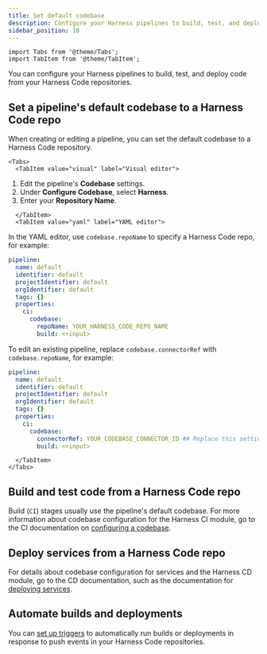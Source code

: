 ```yaml
---
title: Set default codebase
description: Configure your Harness pipelines to build, test, and deploy code from Harness Code repositories.
sidebar_position: 10
---
```


```mdx-code-block
import Tabs from '@theme/Tabs';
import TabItem from '@theme/TabItem';
```

You can configure your Harness pipelines to build, test, and deploy code from your Harness Code repositories.

## Set a pipeline's default codebase to a Harness Code repo

When creating or editing a pipeline, you can set the default codebase to a Harness Code repository.

```mdx-code-block
<Tabs>
  <TabItem value="visual" label="Visual editor">
```

1. Edit the pipeline's **Codebase** settings.
2. Under **Configure Codebase**, select **Harness**.
3. Enter your **Repository Name**.

```mdx-code-block
  </TabItem>
  <TabItem value="yaml" label="YAML editor">
```

In the YAML editor, use `codebase.repoName` to specify a Harness Code repo, for example:

```yaml
pipeline:
  name: default
  identifier: default
  projectIdentifier: default
  orgIdentifier: default
  tags: {}
  properties:
    ci:
      codebase:
        repoName: YOUR_HARNESS_CODE_REPO_NAME
        build: <+input>
```

To edit an existing pipeline, replace `codebase.connectorRef` with `codebase.repoName`, for example:

```yaml
pipeline:
  name: default
  identifier: default
  projectIdentifier: default
  orgIdentifier: default
  tags: {}
  properties:
    ci:
      codebase:
        connectorRef: YOUR_CODEBASE_CONNECTOR_ID ## Replace this setting with 'repoName: YOUR_HARNESS_CODE_REPO_NAME'
        build: <+input>
```

```mdx-code-block
  </TabItem>
</Tabs>
```

## Build and test code from a Harness Code repo

Build (`CI`) stages usually use the pipeline's default codebase. For more information about codebase configuration for the Harness CI module, go to the CI documentation on [configuring a codebase](/docs/continuous-integration/use-ci/codebase-configuration/create-and-configure-a-codebase).

## Deploy services from a Harness Code repo

For details about codebase configuration for services and the Harness CD module, go to the CD documentation, such as the documentation for [deploying services](/docs/category/deploy-services-on-different-platforms).

## Automate builds and deployments

You can [set up triggers](./code-triggers.md) to automatically run builds or deployments in response to push events in your Harness Code repositories.
